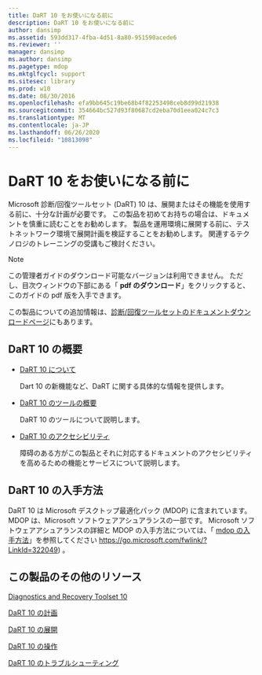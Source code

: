 ```yaml
---
title: DaRT 10 をお使いになる前に
description: DaRT 10 をお使いになる前に
author: dansimp
ms.assetid: 593dd317-4fba-4d51-8a80-951590acede6
ms.reviewer: ''
manager: dansimp
ms.author: dansimp
ms.pagetype: mdop
ms.mktglfcycl: support
ms.sitesec: library
ms.prod: w10
ms.date: 08/30/2016
ms.openlocfilehash: efa9bb645c19be68b4f82253498ceb8d99d21938
ms.sourcegitcommit: 354664bc527d93f80687cd2eba70d1eea024c7c3
ms.translationtype: MT
ms.contentlocale: ja-JP
ms.lasthandoff: 06/26/2020
ms.locfileid: "10813098"
---
```

# DaRT 10 をお使いになる前に


Microsoft 診断/回復ツールセット (DaRT) 10 は、展開またはその機能を使用する前に、十分な計画が必要です。 この製品を初めてお持ちの場合は、ドキュメントを慎重に読むことをお勧めします。 製品を運用環境に展開する前に、テストネットワーク環境で展開計画を検証することをお勧めします。 関連するテクノロジのトレーニングの受講もご検討ください。 

>[!NOTE]
> この管理者ガイドのダウンロード可能なバージョンは利用できません。 ただし、目次ウィンドウの下部にある「 **pdf のダウンロード**」をクリックすると、このガイドの pdf 版を入手できます。
>
>この製品についての追加情報は、[診断/回復ツールセットのドキュメントダウンロードページ](https://www.microsoft.com/download/details.aspx?id=27754)にもあります。
 

## DaRT 10 の概要


-   [DaRT 10 について](about-dart-10.md)

    Dart 10 の新機能など、DaRT に関する具体的な情報を提供します。

-   [DaRT 10 のツールの概要](overview-of-the-tools-in-dart-10.md)

    DaRT 10 のツールについて説明します。

-   [DaRT 10 のアクセシビリティ](accessibility-for-dart-10.md)

    障碍のある方がこの製品とそれに対応するドキュメントのアクセシビリティを高めるための機能とサービスについて説明します。

## DaRT 10 の入手方法


DaRT 10 は Microsoft デスクトップ最適化パック (MDOP) に含まれています。 MDOP は、Microsoft ソフトウェアアシュアランスの一部です。 Microsoft ソフトウェアアシュアランスの詳細と MDOP の入手方法については、「 [mdop の入手方法](https://go.microsoft.com/fwlink/?LinkId=322049)」を参照してください https://go.microsoft.com/fwlink/?LinkId=322049) 。

## <a href="" id="other-resources-for-this-product-"></a>この製品のその他のリソース


[Diagnostics and Recovery Toolset 10](index.md)

[DaRT 10 の計画](planning-for-dart-10.md)

[DaRT 10 の展開](deploying-dart-10.md)

[DaRT 10 の操作](operations-for-dart-10.md)

[DaRT 10 のトラブルシューティング](troubleshooting-dart-10.md)

 

 






